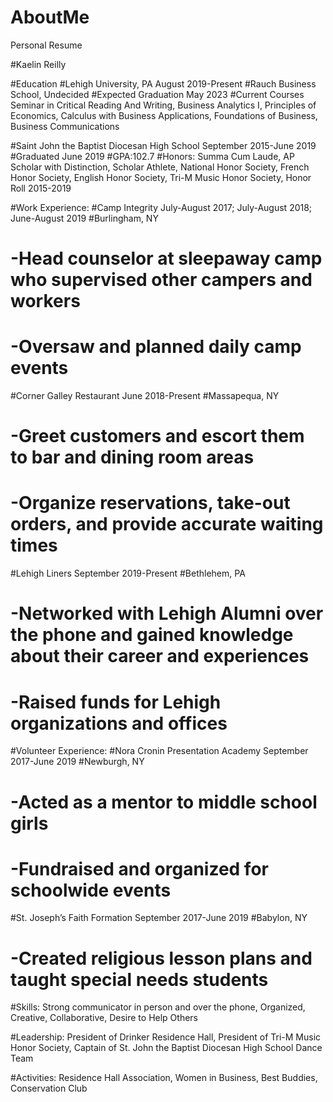 # AboutMe
Personal Resume



#Kaelin Reilly



#Education
#Lehigh University, PA 								      		       August 2019-Present
#Rauch Business School, Undecided
#Expected Graduation May 2023
#Current Courses Seminar in Critical Reading And Writing, Business Analytics I, Principles of Economics, Calculus with Business Applications, Foundations of Business, Business Communications



#Saint John the Baptist Diocesan High School 				           		           September 2015-June 2019
#Graduated June 2019
#GPA:102.7
#Honors: Summa Cum Laude, AP Scholar with Distinction, Scholar Athlete, National Honor Society, French Honor Society, English Honor Society, Tri-M Music Honor Society, Honor Roll 2015-2019



#Work Experience:
#Camp Integrity 					    		     July-August 2017; July-August 2018; June-August 2019
#Burlingham, NY
#	-Head counselor at sleepaway camp who supervised other campers and workers 
#	-Oversaw and planned daily camp events

#Corner Galley Restaurant							                          		           June 2018-Present
#Massapequa, NY								          
#	-Greet customers and escort them to bar and dining room areas
#	-Organize reservations, take-out orders, and provide accurate waiting times

#Lehigh Liners  									 	                September 2019-Present
#Bethlehem, PA
#	-Networked with Lehigh Alumni over the phone and gained knowledge about their career and experiences
#	-Raised funds for Lehigh organizations and offices



#Volunteer Experience:
#Nora Cronin Presentation Academy 							           September 2017-June 2019
#Newburgh, NY
#	-Acted as a mentor to middle school girls
#	-Fundraised and organized for schoolwide events

#St. Joseph’s Faith Formation								           September 2017-June 2019
#Babylon, NY
#	-Created religious lesson plans and taught special needs students



#Skills:  Strong communicator in person and over the phone, Organized, Creative, Collaborative, Desire to Help Others
	


#Leadership: President of Drinker Residence Hall, President of Tri-M Music Honor Society, Captain of St. John the Baptist Diocesan High School Dance Team



#Activities: Residence Hall Association, Women in Business, Best Buddies, Conservation Club
